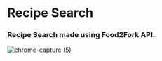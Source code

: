 # Recipe Search
### Recipe Search made using Food2Fork API. 
![chrome-capture (5)](https://user-images.githubusercontent.com/50359290/68433782-ad846780-01b7-11ea-98db-a81c95875061.gif)
